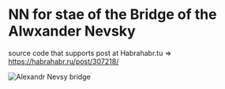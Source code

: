 # NN for stae of the Bridge of the Alwxander Nevsky

source code that supports post at Habrahabr.tu => https://habrahabr.ru/post/307218/

 ![Alexandr Nevsy bridge](http://static.panoramio.com/photos/original/2186341.jpg)
